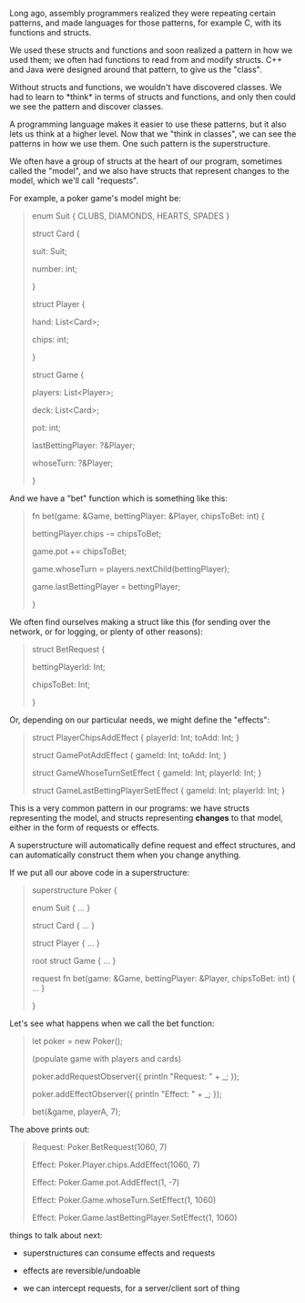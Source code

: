 Long ago, assembly programmers realized they were repeating certain
patterns, and made languages for those patterns, for example C, with its
functions and structs.

We used these structs and functions and soon realized a pattern in how
we used them; we often had functions to read from and modify structs.
C++ and Java were designed around that pattern, to give us the
\"class\".

Without structs and functions, we wouldn\'t have discovered classes. We
had to learn to \*think\* in terms of structs and functions, and only
then could we see the pattern and discover classes.

A programming language makes it easier to use these patterns, but it
also lets us think at a higher level. Now that we \"think in classes\",
we can see the patterns in how we use them. One such pattern is the
superstructure.

We often have a group of structs at the heart of our program, sometimes
called the \"model\", and we also have structs that represent changes to
the model, which we\'ll call \"requests\".

For example, a poker game\'s model might be:

> enum Suit { CLUBS, DIAMONDS, HEARTS, SPADES }
>
> struct Card {
>
> suit: Suit;
>
> number: int;
>
> }
>
> struct Player {
>
> hand: List\<Card\>;
>
> chips: int;
>
> }
>
> struct Game {
>
> players: List\<Player\>;
>
> deck: List\<Card\>;
>
> pot: int;
>
> lastBettingPlayer: ?&Player;
>
> whoseTurn: ?&Player;
>
> }

And we have a "bet" function which is something like this:

> fn bet(game: &Game, bettingPlayer: &Player, chipsToBet: int) {
>
> bettingPlayer.chips -= chipsToBet;
>
> game.pot += chipsToBet;
>
> game.whoseTurn = players.nextChild(bettingPlayer);
>
> game.lastBettingPlayer = bettingPlayer;
>
> }

We often find ourselves making a struct like this (for sending over the
network, or for logging, or plenty of other reasons):

> struct BetRequest {
>
> bettingPlayerId: Int;
>
> chipsToBet: Int;
>
> }

Or, depending on our particular needs, we might define the "effects":

> struct PlayerChipsAddEffect { playerId: Int; toAdd: Int; }
>
> struct GamePotAddEffect { gameId: Int; toAdd: Int; }
>
> struct GameWhoseTurnSetEffect { gameId: Int; playerId: Int; }
>
> struct GameLastBettingPlayerSetEffect { gameId: Int; playerId: Int; }

This is a very common pattern in our programs: we have structs
representing the model, and structs representing **changes** to that
model, either in the form of requests or effects.

A superstructure will automatically define request and effect
structures, and can automatically construct them when you change
anything.

If we put all our above code in a superstructure:

> superstructure Poker {
>
> enum Suit { \... }
>
> struct Card { ... }
>
> struct Player { ... }
>
> root struct Game { ... }
>
> request fn bet(game: &Game, bettingPlayer: &Player, chipsToBet: int) {
> ... }
>
> }

Let's see what happens when we call the bet function:

> let poker = new Poker();
>
> (populate game with players and cards)
>
> poker.addRequestObserver({ println "Request: " + \_; });
>
> poker.addEffectObserver({ println "Effect: " + \_; });
>
> bet(&game, playerA, 7);

The above prints out:

> Request: Poker.BetRequest(1060, 7)
>
> Effect: Poker.Player.chips.AddEffect(1060, 7)
>
> Effect: Poker.Game.pot.AddEffect(1, -7)
>
> Effect: Poker.Game.whoseTurn.SetEffect(1, 1060)
>
> Effect: Poker.Game.lastBettingPlayer.SetEffect(1, 1060)

things to talk about next:

-   superstructures can consume effects and requests

-   effects are reversible/undoable

-   we can intercept requests, for a server/client sort of thing
